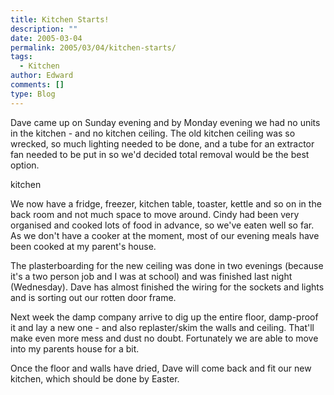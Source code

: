 ```yaml
---
title: Kitchen Starts!
description: ""
date: 2005-03-04
permalink: 2005/03/04/kitchen-starts/
tags:
  - Kitchen
author: Edward
comments: []
type: Blog
---
```


Dave came up on Sunday evening and by Monday evening we had no units in
the kitchen - and no kitchen ceiling. The old kitchen ceiling was so
wrecked, so much lighting needed to be done, and a tube for an extractor
fan needed to be put in so we\'d decided total removal would be the best
option.

<wpg2>kitchen</wpg2>

We now have a fridge, freezer, kitchen table, toaster, kettle and so on
in the back room and not much space to move around. Cindy had been very
organised and cooked lots of food in advance, so we\'ve eaten well so
far. As we don\'t have a cooker at the moment, most of our evening meals
have been cooked at my parent\'s house.

The plasterboarding for the new ceiling was done in two evenings
(because it\'s a two person job and I was at school) and was finished
last night (Wednesday). Dave has almost finished the wiring for the
sockets and lights and is sorting out our rotten door frame.

Next week the damp company arrive to dig up the entire floor, damp-proof
it and lay a new one - and also replaster/skim the walls and ceiling.
That\'ll make even more mess and dust no doubt. Fortunately we are able
to move into my parents house for a bit.

Once the floor and walls have dried, Dave will come back and fit our new
kitchen, which should be done by Easter.

